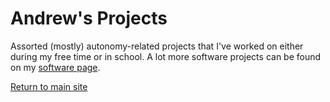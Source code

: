 # Andrew's Projects

Assorted (mostly) autonomy-related projects that I've worked on either during my free time or in school. A lot more software projects can be found on my [software page](https://andrewtorgesen.com/anixpkgs).

[Return to main site](https://andrewtorgesen.com)
